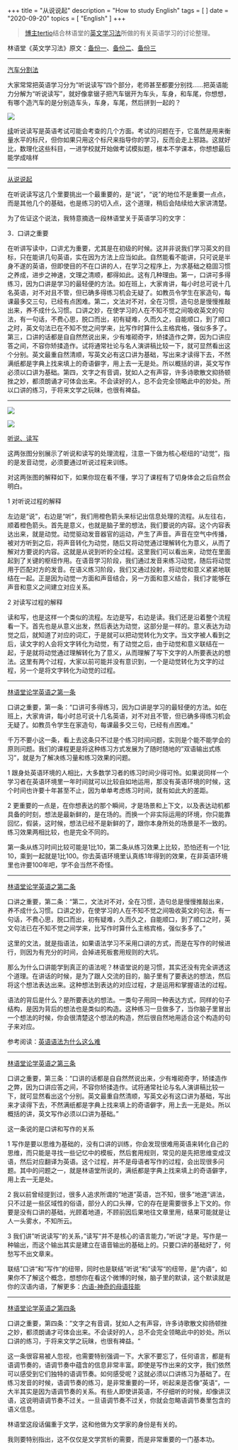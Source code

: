 +++
title = "从说说起"
description = "How to study English"
tags = [
]
date = "2020-09-20"
topics = [
    "English"
]
+++

>[博主tertio](https://weibo.com/tertio)结合林语堂的[英文学习法](http://www.tertioenglish.com/archives/2141)所做的有关英语学习的讨论整理。


林语堂《英文学习法》原文：[备份一](http://www.tertioenglish.com/archives/2141)、[备份二](https://www.douban.com/group/topic/8453400/)、[备份三](https://edu.qq.com/a/20150204/020609.htm)

---

[汽车分割法](https://weibo.com/1477324593/JlaNmg9ON) 

大家常常把英语学习分为“听说读写”四个部分，老师甚至都要分别找……把英语能力分解为“听说读写”，就好像拿锯子把汽车锯开为车头，车身，和车尾，你想想，有哪个造汽车的是分别造车头，车身，车尾，然后拼到一起的？ ​​​​

![](https://upload-images.jianshu.io/upload_images/3296949-76a5a69e44057309.png?imageMogr2/auto-orient/strip%7CimageView2/2/w/1240)

[续](https://weibo.com/1477324593/Jlc8Wm2dW)听说读写是英语考试可能会考查的几个方面。考试的问题在于，它虽然是用来衡量水平的标尺，但你如果只用这个标尺来指导你的学习，反而会走上邪路。这就好比，数理化这些科目，一进学校就开始做考试模拟题，根本不学课本，你想想最后能学成啥样 

--- 

[从说说起](https://weibo.com/1477324593/JljaY1WCK) 

在听说读写这几个里要挑出一个最重要的，是“说”，“说”的地位不是重要一点点，而是其他几个的基础，也是练习的切入点，这个道理，稍后会陆续给大家讲清楚。

为了佐证这个说法，我特意摘选一段林语堂关于英语学习的文字：

3．口讲之重要  

在听讲写读中，口讲尤为重要，尤其是在初级的时候。这并非说我们学习英文的目标，只在能讲几句英语，实在因为方法上应当如此。自然能看不能讲，只可说是半身不遂的英语，但即使目的不在口讲的人，在学习之程序上，为求基础之稳固习惯之养成，进步之神速，文理之清顺，都得如此。这有几种理由。第一，口讲可多得练习，因为口讲是学习的最轻便的方法。如在班上，大家肯讲，每小时总可说十几名英语，对不对且不管，但已确多得练习机会无疑了。如教员令学生在家造句，每课最多交三句，已经有点困难。第二，文法对不对，全在习惯，造句总是慢慢推敲出来，养不成什么习惯。口讲之妙，在使学习的人在不知不觉之间吸收英文的句法，有一句话，不费心思，脱口而出，初有疑难，久而久之，自能顺口，到了顺口之时，英文句法已在不知不觉之间学来，比写作时算什么主格宾格，强似多多了。第三，口讲的话都是自自然然说出来，少有堆砌奇字，矫揉造作之弊，因为口讲应答之间，不容你矫揉造作。试将通常社论与名人演讲稿比较一下，就可显然看出这个分别。英文最重自然清顺，写英文必有这口讲为基础，写出来才读得下去，不然满纸都是字典上找来填上的奇语僻字，用上去一无是处。所以概括的讲，英文写作必须以口讲为基础。第四，文字之有音调，犹如人之有声容，许多诗歌散文抑扬顿挫之妙，都须朗诵才可体会出来。不会读好的人，总不会完全领略此中的妙处。所以口讲的练习，于将来文学之玩昧，也很有裨益。

--- 

![](https://upload-images.jianshu.io/upload_images/3296949-ed38e3c28577bb82.png?imageMogr2/auto-orient/strip%7CimageView2/2/w/1240)

![](https://upload-images.jianshu.io/upload_images/3296949-8f87673d828cd07a.png?imageMogr2/auto-orient/strip%7CimageView2/2/w/1240)

[听说、读写](https://weibo.com/1477324593/JlnsZbQkK)

这两张图分别展示了听说和读写的处理流程，注意一下做为核心枢纽的“动觉”，指的是发音动觉，必须要通过听说过程来训练。

对这两张图的解释如下，如果你现在看不懂，学习了课程有了切身体会之后自然会明白。

1 对听说过程的解释

左边是“说”，右边是“听”，我们用橙色箭头来标记出信息处理的流程。从左往右，顺着橙色箭头。首先是意义，也就是脑子里的想法，我们要说的内容。这个内容表达出来，就是动觉。动觉驱动发音器官的运动，产生了声音。声音在空气中传播，被对方听到之后，将声音转化为动觉，随后又将动觉通过理解转化为意义，从而了解对方要说的内容。这就是从说到听的全过程。这里我们可以看出来，动觉在里面起到了关键的枢纽作用。在语音学习阶段，我们通过发音来练习动觉，随后将动觉用于匹配对方的发音。在语义练习阶段，我们又通过投射，将动觉和意义紧紧地联结在一起。正是因为动觉一方面和声音结合，另一方面和意义结合，我们才能够在声音和意义之间建立对应关系。

2 对读写过程的解释

读和写，也是这样一个类似的流程。左边是写，右边是读。我们还是沿着整个流程看一下。首先也是从意义出发，然后表达为动觉，这部分是一样的。意义表达为动觉之后，就知道了对应的词汇，于是就可以把动觉转化为文字。当文字被人看到之后，读文字的人会将文字转化为动觉，有了动觉之后，由于动觉和意义联结在一起，于是就将动觉通过理解转化为了意义，从而理解了写下文字的人所要表达的想法。这里有两个过程，大家以前可能并没有意识到，一个是动觉转化为文字的过程，另一个是将文字转化为动觉的过程。

---


[林语堂论学英语之第一条](https://weibo.com/1477324593/JltUCa9BB)

口讲之重要，第一条：“口讲可多得练习，因为口讲是学习的最轻便的方法。如在班上，大家肯讲，每小时总可说十几名英语，对不对且不管，但已确多得练习机会无疑了。如教员令学生在家造句，每课最多交三句，已经有点困难。”

千万不要小这一条，看上去这条只不过是个练习时间问题，实则是个能不能学会的原则问题。我们的课程更是将这种练习方式发展为了随时随地的”双语输出式练习”，就是为了解决练习量和练习效果的问题。

1 跟身处英语环境的人相比，大多数学习者的练习时间少得可怜。如果说同样一个学习者在英语环境里一年时间就可以比较自如地运用，那没有英语环境的时候，这个时间也许要十年甚至不止，因为单单考虑练习时间，就有如此大的差距。

2 更重要的一点是，在你想表达的那个瞬间，才是场景和上下文，以及表达动机都具备的时刻，想法是最新鲜的，是在场的。而换一个非实际运用的环境，你只能靠回忆，假装，这时候，想法已经不是新鲜的了，跟你本身所处的场景是不一致的。练习效果两相比较，也是完全不同的。

第一条从练习时间比较可能是1比10，第二条从练习效果上比较，恐怕还有一个1比10，乘到一起就是1比100。你去英语环境里认真练1年得到的效果，在非英语环境里也许要100年吧，学不会当然不奇怪。

--- 

[林语堂论学英语之第二条](https://weibo.com/1477324593/Jlv4YBhnF)

口讲之重要，第二条：“第二，文法对不对，全在习惯，造句总是慢慢推敲出来，养不成什么习惯。口讲之妙，在使学习的人在不知不觉之间吸收英文的句法，有一句话，不费心思，脱口而出，初有疑难，久而久之，自能顺口，到了顺口之时，英文句法已在不知不觉之间学来，比写作时算什么主格宾格，强似多多了。”

这里的文法，就是指语法，如果语法学习不采用口讲的方式，而是在写作的时候进行，则因为有充分的时间，会掉进死板套用规则的大坑。

那么为什么口讲能学到真正的语法呢？林语堂说的是习惯，其实还没有完全讲透这个道理。在讲话的时候，是为了跟人交流的目的，脑子里有了要表达的想法，然后将这个想法表达出来。这种想法到表达的对应过程，才是运用和掌握语法的过程。

语法的背后是什么？是所要表达的想法。一类句子用同一种表达方式，同样的句子结构，是因为背后的想法也是类似的构造。这种练习一旦做多了，当你脑子里冒出一个想法的时候，你会很清楚这个想法的构造，然后很自然地用适合这个构造的句子来对应。

参考阅读：[英语语法为什么这么难 ](http://www.tertioenglish.com/archives/1098)

---

[林语堂论学英语之第三条](https://weibo.com/1477324593/Jlvweh3Jk)

口讲之重要，第三条：“口讲的话都是自自然然说出来，少有堆砌奇字，矫揉造作之弊，因为口讲应答之间，不容你矫揉造作。试将通常社论与名人演讲稿比较一下，就可显然看出这个分别。英文最重自然清顺，写英文必有这口讲为基础，写出来才读得下去，不然满纸都是字典上找来填上的奇语僻字，用上去一无是处。所以概括的讲，英文写作必须以口讲为基础。”

这一条说的是口讲和写作的关系

1 写作是要以思维为基础的，没有口讲的训练，你会发现很难用英语来转化自己的思维，而只能是寻找一些记忆中的模板，然后套用规则，常见的是先把思维变成汉语，然后对应翻译为英语。这个过程，并不是母语者写作的过程，会出现很多问题。其中的问题之一，就是林语堂所说的，满纸都是字典上找来填上的奇语僻字，用上去一无是处。

2 我以前曾经提到过，很多人追求所谓的“地道”英语，岂不知，很多”地道“讲法，只不过是一些区域性的俗语，部分人的口头禅，它的存在是需要很多上下文的。你要是没有口讲的基础，光顾着地道，不顾前因后果地往文章里用，结果可能就是让人一头雾水，不知所云。

3 我们讲”听说读写“的关系，”读写“并不是核心的语言能力，”听说“才是。写作是一种输出，而这个输出其实是建立在语音输出的基础上的。只要口讲的基础好了，何愁写不出文章来。

联结”口讲“和”写作“的纽带，同时也是联结”听说“和”读写“的纽带，是”内语“，如果你不了解这个概念，想想你在看这个微博的时候，脑子里的默读，这个默读就是你的汉语内语，了解更多：[内语-神奇的母语技能](http://www.tertioenglish.com/archives/474)

---

[林语堂论学英语之第四条](https://weibo.com/1477324593/Jlw0vf0Ta)

口讲之重要，第四条：”文字之有音调，犹如人之有声容，许多诗歌散文抑扬顿挫之妙，都须朗诵才可体会出来。不会读好的人，总不会完全领略此中的妙处。所以口讲的练习，于将来文学之玩昧，也很有裨益。“

这一条很容易被人忽视，也需要特别强调一下。大家不要忘了，任何语言，都是有语调节奏的，语调节奏中蕴含的信息非常丰富。即使是写作出来的文字，我们依然可以感受到它们独特的语调节奏。如何感受呢？这就必须以口讲练习为基础了。在练习发音的时候，语调节奏的练习，是非常重要的一环，听起来是否像”英语“，一大半其实是因为语调节奏的关系。有些人即使讲英语，不仔细听的时候，却像讲汉语，这说明语调节奏不过关。一旦语调节奏不过关，你就会忽略语调节奏里包含的语义信息。

林语堂这段话偏重于文学，这和他做为文学家的身份是有关的。

我则要特别指出，这不仅仅是文学赏析的需要，而是非常重要的一门基本功。